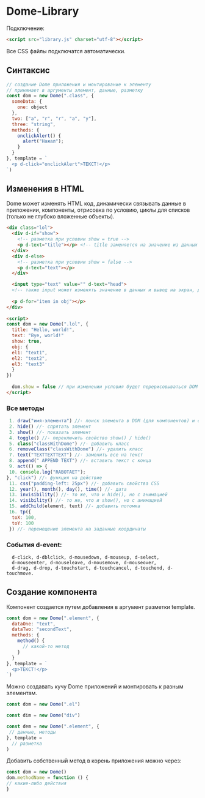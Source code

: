 # Dome-Library
Подключение:
```html
<script src="library.js" charset="utf-8"></script>
```
Все CSS файлы подключатся автоматически.

## Синтаксис

```js
// создание Dome приложения и монтирование к элементу
// принимает в аргументы элемент, данные, разметку
const dom = new Dome(".class", {
  someData: {
    one: object
  },
  two: ["a", "r", "r", "a", "y"],
  three: "string",
  methods: {
    onclickAlert() {
      alert("Нажал");
    }
  }
}, template = `
  <p d-click="onclickAlert">ТЕКСТ!</p>
`)
```
## Изменения в HTML
Dome может изменять HTML код, динамически связывать данные в приложении, компоненты, 
отрисовка по условию, циклы для списков (только не глубоко вложенные объекты).
```html
<div class="lol">
  <div d-if="show">
    <!-- разметка при условии show = true -->
    <p d-text="title"></p> <!-- title заменяется на значение из данных -->
  </div>
  <div d-else>
    <!-- разметка при условии show = false -->
    <p d-text="text"></p> 
  </div>

  <input type="text" value="" d-text="head"> 
  <!-- также input может изменять значение в данных и вывод на экран, двухсторонняя привязка данных -->
  
  <p d-for="item in obj"></p>
</div>
  
<script>
const dom = new Dome(".lol", {
  title: "Hello, world!",
  text: "Bye, world!"
  show: true,
  obj: {
  el1: "text1",
  el2: "text2",
  el3: "text3"
  }
})
  
  dom.show = false // при изменении условия будет перерисовываться DOM в зависимости от изменений
</script>
```
### Все методы
```js
 1. draw("имя-элемента") //- поиск элемента в DOM (для компонентов) и отрисовка
 2. hide() //- спрятать элемент
 3. show() //- показать элемент
 4. toggle() //- переключить свойство show() / hide()
 5. class("classWithDome") //- добавить класс
 6. removeClass("classWithDome") //- удалить класс
 7. text("TEXTTEXTTEXT") //- заменить все на текст
 8. append(" APPEND TEXT") //- вставить текст с конца
 9. act(() => {
 10. console.log("RABOTAET");
}, "click") //- функция на действие
 11. css("padding-left: 25px") //- добавить свойства CSS
 12. year(), month(), day(), time() //- дата
 13. invisibility() //- то же, что и hide(), но с анимацией 
 14. visibility() //- то же, что и show(), но с анимацией
 15. addChild(element, text) //- добавить потомка
 16. tp({
  toX: 100,
  toY: 100
 }) //- перемещение элемента на заданные координаты
```
### События d-event:
      d-click, d-dblclick, d-mousedown, d-mouseup, d-select, 
      d-mouseenter, d-mouseleave, d-mousemove, d-mouseover, 
      d-drag, d-drop, d-touchstart, d-touchcancel, d-touchend, d-touchmove.
## Создание компонента
Компонент создается путем добавления в аргумент разметки template.

```js
const dom = new Dome(".element", {
  dataOne: "text",
  dataTwo: "secondText",
  methods: {
    method() {
      // какой-то метод
    }
  }
}, template = `
  <p>ТЕКСТ!</p>
`)
```

Можно создавать кучу Dome приложений и монтировать к разным элементам.
```js
const dom = new Dome(".el")

const dim = new Dome("div")

const dem = new Dome(".element", {
 // данные, методы
}, template = 
  // разметка
)
```

Добавить собственный метод в корень приложения можно через:
```js
const dom = new Dome()
dom.methodName = function () {
// какие-либо действия
}
```
